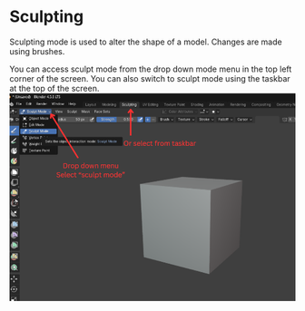 # Sculpting
Sculpting mode is used to alter the shape of a model. Changes are made using brushes.

You can access sculpt mode from the drop down mode menu in the top left corner of the screen. You can also switch to sculpt mode using the taskbar at the top of the screen.
![*ArrowsPointingToLocationOfSculptModeSelection*](images/SelectSculptMode.png)
